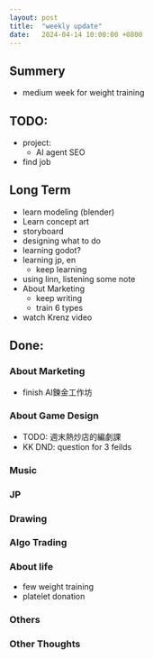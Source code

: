 ```yaml
---
layout: post
title:  "weekly update"
date:   2024-04-14 10:00:00 +0800
---
```


## Summery
* medium week for weight training


## TODO:
* project:
  * AI agent SEO
* find job

## Long Term 
* learn modeling (blender)
* Learn concept art
* storyboard
* designing what to do
* learning godot?
* learning jp, en
  * keep learning
* using linn, listening some note
* About Marketing
  * keep writing
  * train 6 types 
* watch Krenz video

## Done:

### About Marketing
* finish AI鍊金工作坊

### About Game Design
* TODO: 週末熱炒店的編劇課
* KK DND: question for 3 feilds

### Music

### JP

### Drawing

### Algo Trading

### About life
* few weight training
* platelet donation

### Others

### Other Thoughts
